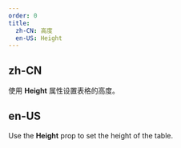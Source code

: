 ```yaml
---
order: 0
title:
  zh-CN: 高度
  en-US: Height
---
```


## zh-CN

使用 **Height** 属性设置表格的高度。

## en-US

Use the **Height** prop to set the height of the table.
